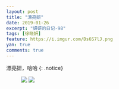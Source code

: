 ```yaml
---
layout: post
title: "漂亮妍"
date: 2019-01-26
excerpt: "妍妍的日记-98"
tags: [徐晓妍]
feature: https://i.imgur.com/Ds6S7lJ.png
yan: true
comments: true
---
```

漂亮妍，哈哈
{: .notice}
<figure>
    <img src="{{ site.staticUrl }}/yanyan/image/piaoliangdaodan1.jpeg?imageslim&imageMogr2/auto-orient" />
    <img src="{{ site.staticUrl }}/yanyan/image/piaoliangdaodan2.jpeg?imageslim&imageMogr2/auto-orient" />
</figure>
